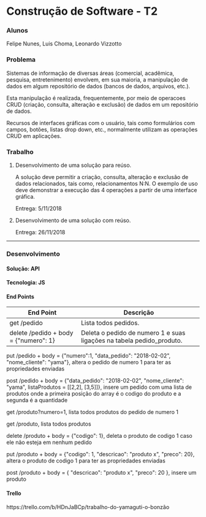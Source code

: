 # Construção de Software - T2
<h3>Alunos</h3>
<p>Felipe Nunes, Luis Choma, Leonardo Vizzotto</p>

<h3>Problema</h3>
<p>Sistemas de informação de diversas áreas (comercial, acadêmica, pesquisa, entretenimento) envolvem, em sua maioria, a manipulação de dados em algum repositório de dados (bancos de dados, arquivos, etc.).<p>
<p>Esta manipulação é realizada, frequentemente, por meio de operacoes CRUD (criação, consulta, alteração e exclusão) de dados em um repositório de dados.<p>
<p>Recursos de interfaces gráficas com o usuário, tais como formulários com campos, botões, listas drop down, etc., normalmente utilizam as operações CRUD em aplicações.<p>
  
<h3>Trabalho</h3>
<ol>
  <li> Desenvolvimento de uma solução para reúso. 
    <p>A solução deve permitir a criação, consulta, alteração e exclusão de dados relacionados, tais como, relacionamentos N:N. O exemplo de uso deve demonstrar a execução das 4 operações a partir de uma interface gráfica.</p>
    <p>Entrega: 5/11/2018</p>
  </li>
  <li> Desenvolvimento de uma solução com reúso.
    <p>Entrega: 26/11/2018</p>
  </li>
</ol>

<hr>
<h3>Desenvolvimento</h3>
<h4>Solução: API</h4>
<h4>Tecnologia: JS</h4>

<h4>End Points</h4>

| End Point | Descrição|
| --- | --- |
| get /pedido | Lista todos pedidos.|
| delete /pedido + body = {"numero": 1} | Deleta o pedido de numero 1 e suas ligações na tabela pedido_produto.|

put /pedido + body = {"numero":1, "data_pedido": "2018-02-02", "nome_cliente": "yama"}, altera o pedido de numero 1 para ter as propriedades enviadas

post /pedido + body = {"data_pedido": "2018-02-02", "nome_cliente": "yama", listaProdutos =  [[2,2], [3,5]]}, insere um pedido com uma lista de produtos onde a primeira posição do array é o codigo do produto e a segunda é a quantidade

get /produto?numero=1, lista todos produtos do pedido de numero 1

get /produto, lista todos produtos

delete /produto + body = {"codigo": 1}, deleta o produto de codigo 1 caso ele não esteja em nenhum pedido

put /produto + body = {"codigo": 1, "descricao": "produto x", "preco": 20}, altera o produto de codigo 1 para ter as propriedades enviadas

post /produto + body  = { "descricao": "produto x", "preco": 20 }, insere um produto

<h4>Trello</h4>
<p>https://trello.com/b/HDnJaBCp/trabalho-do-yamaguti-o-bonzão</p>
